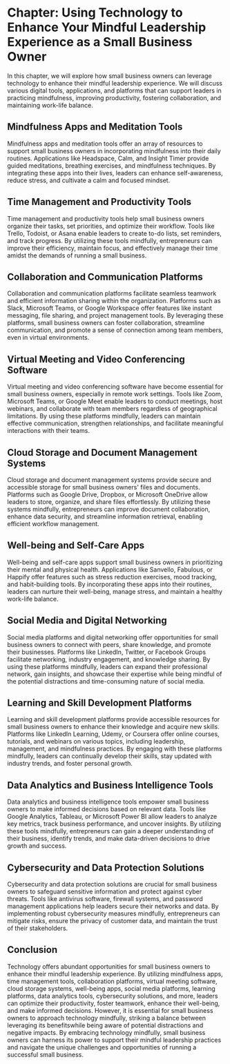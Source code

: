 Chapter: Using Technology to Enhance Your Mindful Leadership Experience as a Small Business Owner
=================================================================================================

In this chapter, we will explore how small business owners can leverage technology to enhance their mindful leadership experience. We will discuss various digital tools, applications, and platforms that can support leaders in practicing mindfulness, improving productivity, fostering collaboration, and maintaining work-life balance.

Mindfulness Apps and Meditation Tools
-------------------------------------

Mindfulness apps and meditation tools offer an array of resources to support small business owners in incorporating mindfulness into their daily routines. Applications like Headspace, Calm, and Insight Timer provide guided meditations, breathing exercises, and mindfulness techniques. By integrating these apps into their lives, leaders can enhance self-awareness, reduce stress, and cultivate a calm and focused mindset.

Time Management and Productivity Tools
--------------------------------------

Time management and productivity tools help small business owners organize their tasks, set priorities, and optimize their workflow. Tools like Trello, Todoist, or Asana enable leaders to create to-do lists, set reminders, and track progress. By utilizing these tools mindfully, entrepreneurs can improve their efficiency, maintain focus, and effectively manage their time amidst the demands of running a small business.

Collaboration and Communication Platforms
-----------------------------------------

Collaboration and communication platforms facilitate seamless teamwork and efficient information sharing within the organization. Platforms such as Slack, Microsoft Teams, or Google Workspace offer features like instant messaging, file sharing, and project management tools. By leveraging these platforms, small business owners can foster collaboration, streamline communication, and promote a sense of connection among team members, even in virtual environments.

Virtual Meeting and Video Conferencing Software
-----------------------------------------------

Virtual meeting and video conferencing software have become essential for small business owners, especially in remote work settings. Tools like Zoom, Microsoft Teams, or Google Meet enable leaders to conduct meetings, host webinars, and collaborate with team members regardless of geographical limitations. By using these platforms mindfully, leaders can maintain effective communication, strengthen relationships, and facilitate meaningful interactions with their teams.

Cloud Storage and Document Management Systems
---------------------------------------------

Cloud storage and document management systems provide secure and accessible storage for small business owners' files and documents. Platforms such as Google Drive, Dropbox, or Microsoft OneDrive allow leaders to store, organize, and share files effortlessly. By utilizing these systems mindfully, entrepreneurs can improve document collaboration, enhance data security, and streamline information retrieval, enabling efficient workflow management.

Well-being and Self-Care Apps
-----------------------------

Well-being and self-care apps support small business owners in prioritizing their mental and physical health. Applications like Sanvello, Fabulous, or Happify offer features such as stress reduction exercises, mood tracking, and habit-building tools. By incorporating these apps into their routines, leaders can nurture their well-being, manage stress, and maintain a healthy work-life balance.

Social Media and Digital Networking
-----------------------------------

Social media platforms and digital networking offer opportunities for small business owners to connect with peers, share knowledge, and promote their businesses. Platforms like LinkedIn, Twitter, or Facebook Groups facilitate networking, industry engagement, and knowledge sharing. By using these platforms mindfully, leaders can expand their professional network, gain insights, and showcase their expertise while being mindful of the potential distractions and time-consuming nature of social media.

Learning and Skill Development Platforms
----------------------------------------

Learning and skill development platforms provide accessible resources for small business owners to enhance their knowledge and acquire new skills. Platforms like LinkedIn Learning, Udemy, or Coursera offer online courses, tutorials, and webinars on various topics, including leadership, management, and mindfulness practices. By engaging with these platforms mindfully, leaders can continually develop their skills, stay updated with industry trends, and foster personal growth.

Data Analytics and Business Intelligence Tools
----------------------------------------------

Data analytics and business intelligence tools empower small business owners to make informed decisions based on relevant data. Tools like Google Analytics, Tableau, or Microsoft Power BI allow leaders to analyze key metrics, track business performance, and uncover insights. By utilizing these tools mindfully, entrepreneurs can gain a deeper understanding of their business, identify trends, and make data-driven decisions to drive growth and success.

Cybersecurity and Data Protection Solutions
-------------------------------------------

Cybersecurity and data protection solutions are crucial for small business owners to safeguard sensitive information and protect against cyber threats. Tools like antivirus software, firewall systems, and password management applications help leaders secure their networks and data. By implementing robust cybersecurity measures mindfully, entrepreneurs can mitigate risks, ensure the privacy of customer data, and maintain the trust of their stakeholders.

Conclusion
----------

Technology offers abundant opportunities for small business owners to enhance their mindful leadership experience. By utilizing mindfulness apps, time management tools, collaboration platforms, virtual meeting software, cloud storage systems, well-being apps, social media platforms, learning platforms, data analytics tools, cybersecurity solutions, and more, leaders can optimize their productivity, foster teamwork, enhance their well-being, and make informed decisions. However, it is essential for small business owners to approach technology mindfully, striking a balance between leveraging its benefitswhile being aware of potential distractions and negative impacts. By embracing technology mindfully, small business owners can harness its power to support their mindful leadership practices and navigate the unique challenges and opportunities of running a successful small business.

